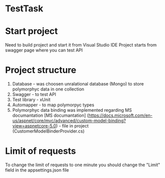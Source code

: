 # TestTask
# Start project
Need to build project and start it from Visual Studio IDE
Project starts from swagger page where you can test API

# Project structure
1. Database - was choosen unralational database (Mongo) to store polymorphyc data in one collection
2. Swagger - to test API
3. Test library - xUnit
4. Automapper - to map polymorpyc types
5. Polymorphyc data binding was implemented regarding MS documantation
[MS documantation] (https://docs.microsoft.com/en-us/aspnet/core/mvc/advanced/custom-model-binding?view=aspnetcore-5.0) -
 file in project (CustomerModelBinderProvider.cs)

# Limit of requests
To change the limit of requests to one minute you should change the "Limit" field in the appsettings.json file
